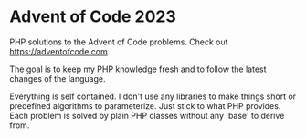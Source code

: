 
# Advent of Code 2023
PHP solutions to the Advent of Code problems.
Check out https://adventofcode.com.

The goal is to keep my PHP knowledge fresh and to follow the latest changes of the language.

Everything is self contained. I don't use any libraries to make things short or predefined algorithms 
to parameterize. Just stick to what PHP provides. Each problem is solved by plain PHP classes without any 'base' to derive from.
